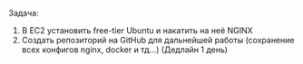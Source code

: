 Задача:
1. В EC2 установить free-tier Ubuntu и накатить на неё NGINX
2. Создать репозиторий на GitHub для дальнейшей работы (сохранение всех конфигов nginx, docker и тд...)
(Дедлайн 1 день)